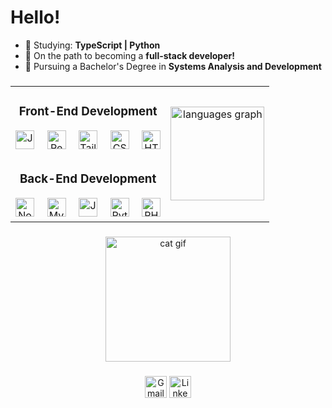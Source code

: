<h1 align="left">Hello! </h1>

- 🔵 Studying: **TypeScript | Python**  
- 🔵 On the path to becoming a **full-stack developer!**  
- 🔵 Pursuing a Bachelor's Degree in **Systems Analysis and Development**  

###

<table align="center">
  <tr>
    <td>
      <h3 align="center">Front-End Development</h3>
      <div align="center">
        <img src="https://cdn.jsdelivr.net/gh/devicons/devicon/icons/javascript/javascript-original.svg" height="30" alt="JavaScript logo"  />
        <img width="12" />
        <img src="https://cdn.jsdelivr.net/gh/devicons/devicon/icons/react/react-original.svg" height="30" alt="React logo"  />
        <img width="12" />
        <img src="https://cdn.simpleicons.org/tailwindcss/06B6D4" height="30" alt="Tailwind CSS logo"  />
        <img width="12" />
        <img src="https://cdn.simpleicons.org/css3/1572B6" height="30" alt="CSS3 logo"  />
        <img width="12" />
        <img src="https://cdn.simpleicons.org/html5/E34F26" height="30" alt="HTML5 logo"  />
      </div>
    </td>
    <td rowspan="2">
      <div align="center">
        <img src="https://github-readme-stats.vercel.app/api/top-langs?username=Eduardo-Virissimo&locale=en&hide_title=true&layout=compact&card_width=320&langs_count=8&theme=aura_dark&hide_border=true" height="150" alt="languages graph"  />
      </div>
    </td>
  </tr>
  <tr>
    <td>
      <h3 align="center">Back-End Development</h3>
      <div align="center">
        <img src="https://cdn.simpleicons.org/nodedotjs/339933" height="30" alt="Node.js logo"  />
        <img width="12" />
        <img src="https://cdn.jsdelivr.net/gh/devicons/devicon/icons/mysql/mysql-original.svg" height="30" alt="MySQL logo"  />
        <img width="12" />
        <img src="https://cdn.jsdelivr.net/gh/devicons/devicon/icons/java/java-original.svg" height="30" alt="Java logo"  />
        <img width="12" />
        <img src="https://cdn.jsdelivr.net/gh/devicons/devicon/icons/python/python-original.svg" height="30" alt="Python logo"  />
        <img width="12" />
        <img src="https://cdn.jsdelivr.net/gh/devicons/devicon/icons/php/php-original.svg" height="30" alt="PHP logo"  />
      </div>
    </td>
  </tr>
</table>

###

<div align="center">
  <img src="https://www.tramaweb.com.br/wp-content/uploads/2019/10/f6719fd6-tenor.gif" height="200" alt="cat gif"  />
</div>

###

<div align="center">
  <a href="mailto:eduardoteixeiravirissimo@gmail.com"><img src="https://img.shields.io/static/v1?message=Gmail&logo=gmail&label=&color=D14836&logoColor=white&labelColor=&style=for-the-badge" height="35" alt="Gmail logo"  /></a>
  <a href="https://www.linkedin.com/in/eduardo-teixeira-viríssimo-46471624b/" target="_blank"><img src="https://img.shields.io/static/v1?message=LinkedIn&logo=linkedin&label=&color=0077B5&logoColor=white&labelColor=&style=for-the-badge" height="35" alt="LinkedIn logo"  /></a> 
</div>

###
